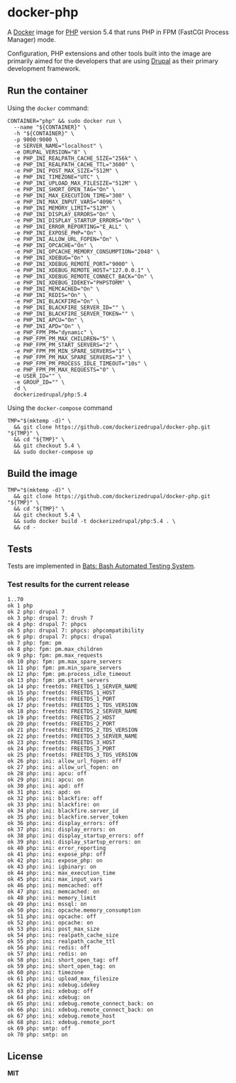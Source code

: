 # docker-php

A [Docker](https://docker.com/) image for [PHP](http://php.net/) version 5.4 that runs PHP in FPM (FastCGI Process Manager) mode.

Configuration, PHP extensions and other tools built into the image are primarily aimed for the developers that are using [Drupal](https://www.drupal.org/) as their primary development framework.

## Run the container

Using the `docker` command:

    CONTAINER="php" && sudo docker run \
      --name "${CONTAINER}" \
      -h "${CONTAINER}" \
      -p 9000:9000 \
      -e SERVER_NAME="localhost" \
      -e DRUPAL_VERSION="8" \
      -e PHP_INI_REALPATH_CACHE_SIZE="256k" \
      -e PHP_INI_REALPATH_CACHE_TTL="3600" \
      -e PHP_INI_POST_MAX_SIZE="512M" \
      -e PHP_INI_TIMEZONE="UTC" \
      -e PHP_INI_UPLOAD_MAX_FILESIZE="512M" \
      -e PHP_INI_SHORT_OPEN_TAG="On" \
      -e PHP_INI_MAX_EXECUTION_TIME="300" \
      -e PHP_INI_MAX_INPUT_VARS="4096" \
      -e PHP_INI_MEMORY_LIMIT="512M" \
      -e PHP_INI_DISPLAY_ERRORS="On" \
      -e PHP_INI_DISPLAY_STARTUP_ERRORS="On" \
      -e PHP_INI_ERROR_REPORTING="E_ALL" \
      -e PHP_INI_EXPOSE_PHP="On" \
      -e PHP_INI_ALLOW_URL_FOPEN="On" \
      -e PHP_INI_OPCACHE="On" \
      -e PHP_INI_OPCACHE_MEMORY_CONSUMPTION="2048" \
      -e PHP_INI_XDEBUG="On" \
      -e PHP_INI_XDEBUG_REMOTE_PORT="9000" \
      -e PHP_INI_XDEBUG_REMOTE_HOST="127.0.0.1" \
      -e PHP_INI_XDEBUG_REMOTE_CONNECT_BACK="On" \
      -e PHP_INI_XDEBUG_IDEKEY="PHPSTORM" \
      -e PHP_INI_MEMCACHED="On" \
      -e PHP_INI_REDIS="On" \
      -e PHP_INI_BLACKFIRE="On" \
      -e PHP_INI_BLACKFIRE_SERVER_ID="" \
      -e PHP_INI_BLACKFIRE_SERVER_TOKEN="" \
      -e PHP_INI_APCU="On" \
      -e PHP_INI_APD="On" \
      -e PHP_FPM_PM="dynamic" \
      -e PHP_FPM_PM_MAX_CHILDREN="5" \
      -e PHP_FPM_PM_START_SERVERS="2" \
      -e PHP_FPM_PM_MIN_SPARE_SERVERS="1" \
      -e PHP_FPM_PM_MAX_SPARE_SERVERS="3" \
      -e PHP_FPM_PM_PROCESS_IDLE_TIMEOUT="10s" \
      -e PHP_FPM_PM_MAX_REQUESTS="0" \
      -e USER_ID="" \
      -e GROUP_ID="" \
      -d \
      dockerizedrupal/php:5.4

Using the `docker-compose` command

    TMP="$(mktemp -d)" \
      && git clone https://github.com/dockerizedrupal/docker-php.git "${TMP}" \
      && cd "${TMP}" \
      && git checkout 5.4 \
      && sudo docker-compose up

## Build the image

    TMP="$(mktemp -d)" \
      && git clone https://github.com/dockerizedrupal/docker-php.git "${TMP}" \
      && cd "${TMP}" \
      && git checkout 5.4 \
      && sudo docker build -t dockerizedrupal/php:5.4 . \
      && cd -

## Tests

Tests are implemented in [Bats: Bash Automated Testing System](https://github.com/sstephenson/bats).

### Test results for the current release

    1..70
    ok 1 php
    ok 2 php: drupal 7
    ok 3 php: drupal 7: drush 7
    ok 4 php: drupal 7: phpcs
    ok 5 php: drupal 7: phpcs: phpcompatibility
    ok 6 php: drupal 7: phpcs: drupal
    ok 7 php: fpm: pm
    ok 8 php: fpm: pm.max_children
    ok 9 php: fpm: pm.max_requests
    ok 10 php: fpm: pm.max_spare_servers
    ok 11 php: fpm: pm.min_spare_servers
    ok 12 php: fpm: pm.process_idle_timeout
    ok 13 php: fpm: pm.start_servers
    ok 14 php: freetds: FREETDS_1_SERVER_NAME
    ok 15 php: freetds: FREETDS_1_HOST
    ok 16 php: freetds: FREETDS_1_PORT
    ok 17 php: freetds: FREETDS_1_TDS_VERSION
    ok 18 php: freetds: FREETDS_2_SERVER_NAME
    ok 19 php: freetds: FREETDS_2_HOST
    ok 20 php: freetds: FREETDS_2_PORT
    ok 21 php: freetds: FREETDS_2_TDS_VERSION
    ok 22 php: freetds: FREETDS_3_SERVER_NAME
    ok 23 php: freetds: FREETDS_3_HOST
    ok 24 php: freetds: FREETDS_3_PORT
    ok 25 php: freetds: FREETDS_3_TDS_VERSION
    ok 26 php: ini: allow_url_fopen: off
    ok 27 php: ini: allow_url_fopen: on
    ok 28 php: ini: apcu: off
    ok 29 php: ini: apcu: on
    ok 30 php: ini: apd: off
    ok 31 php: ini: apd: on
    ok 32 php: ini: blackfire: off
    ok 33 php: ini: blackfire: on
    ok 34 php: ini: blackfire.server_id
    ok 35 php: ini: blackfire.server_token
    ok 36 php: ini: display_errors: off
    ok 37 php: ini: display_errors: on
    ok 38 php: ini: display_startup_errors: off
    ok 39 php: ini: display_startup_errors: on
    ok 40 php: ini: error_reporting
    ok 41 php: ini: expose_php: off
    ok 42 php: ini: expose_php: on
    ok 43 php: ini: igbinary: on
    ok 44 php: ini: max_execution_time
    ok 45 php: ini: max_input_vars
    ok 46 php: ini: memcached: off
    ok 47 php: ini: memcached: on
    ok 48 php: ini: memory_limit
    ok 49 php: ini: mssql: on
    ok 50 php: ini: opcache.memory_consumption
    ok 51 php: ini: opcache: off
    ok 52 php: ini: opcache: on
    ok 53 php: ini: post_max_size
    ok 54 php: ini: realpath_cache_size
    ok 55 php: ini: realpath_cache_ttl
    ok 56 php: ini: redis: off
    ok 57 php: ini: redis: on
    ok 58 php: ini: short_open_tag: off
    ok 59 php: ini: short_open_tag: on
    ok 60 php: ini: timezone
    ok 61 php: ini: upload_max_filesize
    ok 62 php: ini: xdebug.idekey
    ok 63 php: ini: xdebug: off
    ok 64 php: ini: xdebug: on
    ok 65 php: ini: xdebug.remote_connect_back: on
    ok 66 php: ini: xdebug.remote_connect_back: on
    ok 67 php: ini: xdebug.remote_host
    ok 68 php: ini: xdebug.remote_port
    ok 69 php: smtp: off
    ok 70 php: smtp: on

## License

**MIT**
